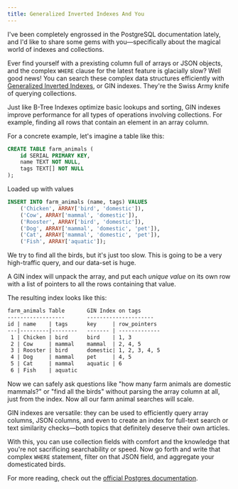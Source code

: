 ```yaml
---
title: Generalized Inverted Indexes And You 
---
```


I've been completely engrossed in the PostgreSQL documentation lately, and I'd like to share some gems with you—specifically about the magical world of indexes and collections.

Ever find yourself with a prexisting column full of arrays or JSON objects, and the complex `WHERE` clause for the latest feature is glacially slow? Well good news! You can search these complex data structures efficiently with [Generalized Inverted Indexes](https://www.postgresql.org/docs/current/gin-intro.html), or GIN indexes. They're the Swiss Army knife of querying collections.<!--more-->

Just like B-Tree Indexes optimize basic lookups and sorting, GIN indexes improve performance for all types of operations involving collections.
 For example, finding all rows that contain an element in an array column.

For a concrete example, let's imagine a table like this:

```sql
CREATE TABLE farm_animals (
    id SERIAL PRIMARY KEY,
    name TEXT NOT NULL,
    tags TEXT[] NOT NULL
);
```

Loaded up with values

```sql
INSERT INTO farm_animals (name, tags) VALUES
    ('Chicken', ARRAY['bird', 'domestic']),
    ('Cow', ARRAY['mammal', 'domestic']),
    ('Rooster', ARRAY['bird', 'domestic']),
    ('Dog', ARRAY['mammal', 'domestic', 'pet']),
    ('Cat', ARRAY['mammal', 'domestic', 'pet']),
    ('Fish', ARRAY['aquatic']);
```

We try to find all the birds, but it's just too slow. This is going to be a very high-traffic query, and our data-set is huge.

A GIN index will unpack the array, and put each _unique value_ on its own row with a list of pointers to all the rows containing that value.

The resulting index looks like this:

```txt
farm_animals Table       GIN Index on tags
------------------       ---------------------
id | name    | tags      key     | row_pointers
---|---------|--------   ------- | -------------
 1 | Chicken | bird      bird    | 1, 3
 2 | Cow     | mammal    mammal  | 2, 4, 5
 3 | Rooster | bird      domestic| 1, 2, 3, 4, 5
 4 | Dog     | mammal    pet     | 4, 5
 5 | Cat     | mammal    aquatic | 6
 6 | Fish    | aquatic
```

Now we can safely ask questions like "how many farm animals are domestic mammals?" or "find all the birds" without parsing the array column at all, just from the index. Now all our farm animal searches will scale.

GIN indexes are versatile: they can be used to efficiently query array columns, JSON columns, and even to create an index for full-text search or text similarity checks—both topics that definitely deserve their own articles.

With this, you can use collection fields with comfort and the knowledge that you're not sacrificing searchability or speed. Now go forth and write that complex `WHERE` statement, filter on that JSON field, and aggregate your domesticated birds.

For more reading, check out the [official Postgres documentation](https://www.postgresql.org/docs/current/gin-intro.html). 
